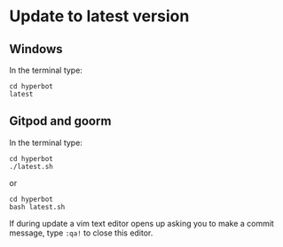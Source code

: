 # Update to latest version

## Windows

In the terminal type:

```
cd hyperbot
latest
```

## Gitpod and goorm

In the terminal type:

```
cd hyperbot
./latest.sh
```

or

```
cd hyperbot
bash latest.sh
```

If during update a vim text editor opens up asking you to make a commit message, type `:qa!` to close this editor.